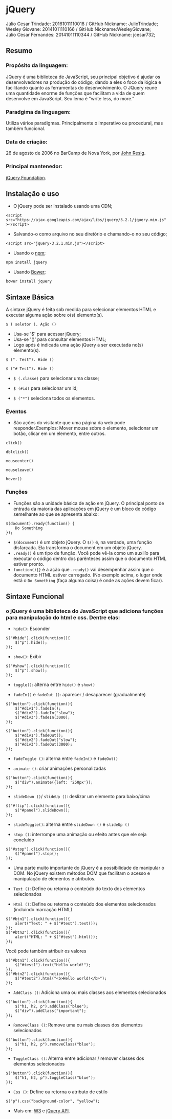 # jQuery

Júlio Cesar Trindade: 20161011110018 / GitHub Nickname: JulioTrindade;<br/>
Wesley Giovane: 20141011110166 / GitHub Nickname:WesleyGiovane;<br/>
Júlio Cesar Fernandes: 20141011110344 / GitHub Nickname: jcesar732;<br/>

## Resumo

### Propósito da linguagem:

  JQuery é uma biblioteca de JavaScript, seu principal objetivo é ajudar os desenvolvedores na produção do código, dando a eles o foco da lógica e facilitando quanto as ferramentas do desenvolvimento. O JQuery reune uma quantidade enorme de funções que facilitam a vida de quem desenvolve em JavaScript. Seu lema é "write less, do more." 
  
  
### Paradgima da linguagem:

Utiliza vários paradigmas. Principalmente o imperativo ou procedural, mas também funcional.


### Data de criação:  

26 de agosto de 2006 no BarCamp de Nova York, por [John Resig](https://en.wikipedia.org/wiki/John_Resig ""). 


### Principal mantenedor:

[jQuery Foundation](https://jquery.org/team/ ""). 


## Instalação e uso

- O jQuery pode ser instalado usando uma CDN;

`<script src="https://ajax.googleapis.com/ajax/libs/jquery/3.2.1/jquery.min.js"></script>`

- Salvando-o como arquivo no seu diretório e chamando-o no seu código;

`<script src="jquery-3.2.1.min.js"></script>`

- Usando o [npm](https://www.npmjs.com/ "");

`npm install jquery`

- Usando [Bower](https://bower.io/ "");

`bower install jquery`

## Sintaxe Básica

A sintaxe jQuery é feita sob medida para selecionar elementos HTML e executar alguma ação sobre o(s) elemento(s).

`$ ( seletor ). Ação ()`

- Usa-se '$' para acessar jQuery;
- Usa-se '()' para consultar elementos HTML;
- Logo após é indicada uma ação jQuery a ser executada no(s) elemento(s).

`$ (". Test"). Hide ()`

`$ ("# Test"). Hide ()`

- `$ (.classe)` para selecionar uma classe;

- `$ (#id)` para selecionar um id;

- `$ ("*")` seleciona todos os elementos.

### Eventos

- São ações do visitante que uma página da web pode responder.Exemplos: Mover mouse sobre o elemento, selecionar um botão, clicar em um elemento, entre outros.

`click()`

`dblclick()`

`mouseenter()`

`mouseleave()`

`hover()`

### Funções

- Funções são a unidade básica de ação em jQuery. O principal ponto de entrada da maioria das aplicações em jQuery é um bloco de código semelhante ao que se apresenta abaixo:

```
$(document).ready(function() {
    Do Something
});

```
- `$(document)` é um objeto jQuery. O `$()` é, na verdade, uma função disfarçada. Ela transforma o document em um objeto jQuery.
- `.ready()` é um tipo de função. Você pode vê-la como um auxilío para executar o código dentro dos parênteses assim que o documento HTML estiver pronto.
- `function(){}` é a ação que `.ready()` vai desempenhar assim que o documento HTML estiver carregado. (No exemplo acima, o lugar onde está o `Do Something` (faça alguma coisa) é onde as ações devem ficar).


## Sintaxe Funcional

### o jQuery é uma biblioteca do JavaScript que adiciona funções para manipulação do html e css. Dentre elas:

- `hide()`: Esconder

```
$("#hide").click(function(){
    $("p").hide();
});
```

- `show()`: Exibir

```
$("#show").click(function(){
    $("p").show();
});
```

- `toggle()`: alterna entre `hide()` e `show()`

- `fadeIn()` e `fadeOut ()`: aparecer / desaparecer (gradualmente)

```
$("button").click(function(){
    $("#div1").fadeIn();
    $("#div2").fadeIn("slow");
    $("#div3").fadeIn(3000);
});
```

```
$("button").click(function(){
    $("#div1").fadeOut();
    $("#div2").fadeOut("slow");
    $("#div3").fadeOut(3000);
});
```

- `fadeToggle ()`: alterna entre `fadeIn()` e `fadeOut()`

- `animate ()`: criar animações personalizadas

```
$("button").click(function(){
    $("div").animate({left: '250px'});
}); 
```

- `slideDown ()`/ `slideUp ()`: deslizar um elemento para baixo/cima

```
$("#flip").click(function(){
    $("#panel").slideDown();
});
```

- `slideToggle()`: alterna entre `slideDown ()` e `slideUp ()`

- `stop ()`: interrompe uma animação ou efeito antes que ele seja concluído

```
$("#stop").click(function(){
    $("#panel").stop();
});
```

- Uma parte muito importante do jQuery é a possibilidade de manipular o DOM. No jQuery existem métodos DOM que facilitam o acesso e manipulação de elementos e atributos.

- `Text ()`: Define ou retorna o conteúdo do texto dos elementos selecionados

- `Html ()`: Define ou retorna o conteúdo dos elementos selecionados (incluindo marcação HTML)

```
$("#btn1").click(function(){
    alert("Text: " + $("#test").text());
});
$("#btn2").click(function(){
    alert("HTML: " + $("#test").html());
});
```

Você pode também atribuir os valores

```
$("#btn1").click(function(){
    $("#test1").text("Hello world!");
});
$("#btn2").click(function(){
    $("#test2").html("<b>Hello world!</b>");
});
```

- `AddClass ()`: Adiciona uma ou mais classes aos elementos selecionados

```
$("button").click(function(){
    $("h1, h2, p").addClass("blue");
    $("div").addClass("important");
});
```

- `RemoveClass ()`: Remove uma ou mais classes dos elementos selecionados

```
$("button").click(function(){
    $("h1, h2, p").removeClass("blue");
});
```

- `ToggleClass ()`: Alterna entre adicionar / remover classes dos elementos selecionados

```
$("button").click(function(){
    $("h1, h2, p").toggleClass("blue");
});
```

- `Css ()`: Define ou retorna o atributo de estilo

`$("p").css("background-color", "yellow");`



- Mais em: [W3](https://www.w3schools.com/jquery/ "") e [jQuery API](http://api.jquery.com/ "").
